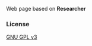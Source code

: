 Web page based on **Researcher**

### License

[GNU GPL v3](https://github.com/bk2dcradle/researcher/blob/gh-pages/LICENSE)
